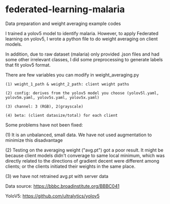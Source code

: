 # federated-learning-malaria
Data preparation and weight averaging example codes

I trained a yolov5 model to identify malaria. However, to apply Federated learning on yolov5, I wrote a python file to do weight averaging on client models. 

In addition, due to raw dataset (malaria) only provided .json files and had some other irrelevant classes, I did some preprocessing to generate labels that fit yolov5 format. 

There are few variables you can modify in weight_averaging.py

    (1) weight_1_path & weight_2_path: client weight paths

    (2) config: derives from the yolov5 model you choose (yolov5l.yaml, yolov5m.yaml, yolov5s.yaml, yolov5x.yaml)

    (3) channel: 3 (RGB), 2(grayscale) 

    (4) beta: (client datasize/total) for each client 

Some problems have not been fixed:

(1) It is an unbalanced, small data. We have not used augmentation to minimize this disadvantage 

(2) Testing on the averaging weight ("avg.pt") got a poor result. It might be because client models didn't converage to same local minimum, which was directly related to the directions of gradient decent were different among clients; or the clients initiated their weights in the same place. 

(3) we have not retrained avg.pt with server data


Data source: https://bbbc.broadinstitute.org/BBBC041

YoloV5: https://github.com/ultralytics/yolov5

